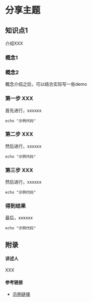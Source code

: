 # 分享主题

## 知识点1

介绍XXX

### 概念1
### 概念2



概念介绍之后，可以结合实际写一些demo

### 第一步 XXX

首先进行，xxxxxx

```shell
echo "示例代码"
```

### 第二步 XXX

然后进行，xxxxxx

```shell
echo "示例代码"
```
### 第三步 XXX

然后进行，xxxxxx

```shell
echo "示例代码"
```
### 得到结果

最后，xxxxxx

```shell
echo "示例代码"
```

## 附录

#### 讲述人

XXX

#### 参考链接

- [示例链接](http://www.baidu.com)